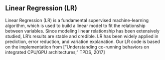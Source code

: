 ## Linear Regression (LR)

Linear Regression (LR) is a fundamental supervised machine-learning algorithm, which is used to build a linear model to fit the relationship between variables. Since modeling linear relationship has been extensively studied, LR’s results are stable and credible.  LR has been widely applied in prediction, error reduction, and variation explanation.  Our LR code is based on the implementation from [“Understanding co-running behaviors on integrated CPU/GPU architectures,” TPDS, 2017]
